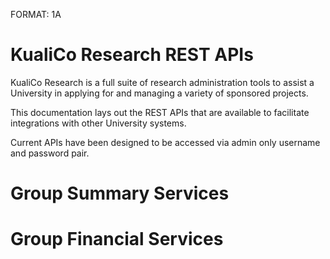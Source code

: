 FORMAT: 1A

# KualiCo Research REST APIs

KualiCo Research is a full suite of research administration tools to assist a University in applying for and managing a variety of sponsored projects.

This documentation lays out the REST APIs that are available to facilitate integrations with other University systems.

Current APIs have been designed to be accessed via admin only username and password pair.


# Group Summary Services

<!-- include(award/awardSummary.md) -->

<!-- include(ip/institutionalProposalSummary.md) -->

<!-- include(organization/organizationSummary.md) -->

# Group Financial Services

<!-- include(award/awardAccount.md) -->
